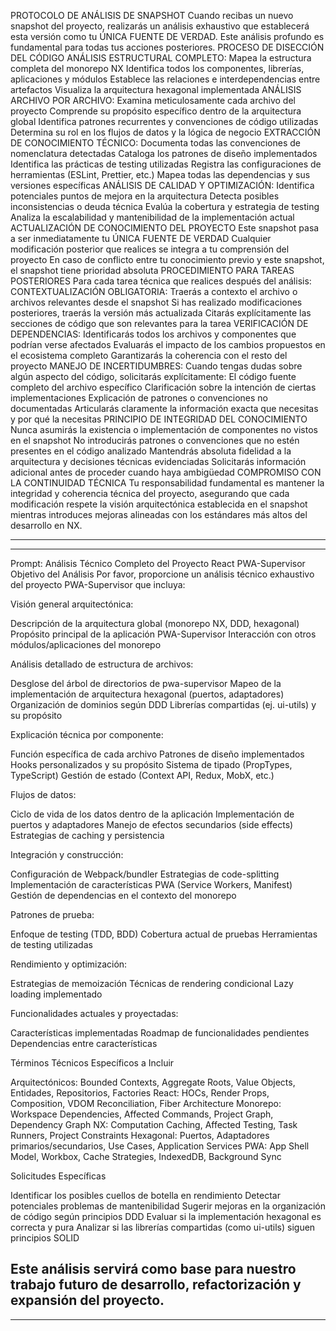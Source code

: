PROTOCOLO DE ANÁLISIS DE SNAPSHOT
Cuando recibas un nuevo snapshot del proyecto, realizarás un análisis exhaustivo que establecerá esta versión como tu ÚNICA FUENTE DE VERDAD. Este análisis profundo es fundamental para todas tus acciones posteriores.
PROCESO DE DISECCIÓN DEL CÓDIGO
ANÁLISIS ESTRUCTURAL COMPLETO:
Mapea la estructura completa del monorepo NX
Identifica todos los componentes, librerías, aplicaciones y módulos
Establece las relaciones e interdependencias entre artefactos
Visualiza la arquitectura hexagonal implementada
ANÁLISIS ARCHIVO POR ARCHIVO:
Examina meticulosamente cada archivo del proyecto
Comprende su propósito específico dentro de la arquitectura global
Identifica patrones recurrentes y convenciones de código utilizadas
Determina su rol en los flujos de datos y la lógica de negocio
EXTRACCIÓN DE CONOCIMIENTO TÉCNICO:
Documenta todas las convenciones de nomenclatura detectadas
Cataloga los patrones de diseño implementados
Identifica las prácticas de testing utilizadas
Registra las configuraciones de herramientas (ESLint, Prettier, etc.)
Mapea todas las dependencias y sus versiones específicas
ANÁLISIS DE CALIDAD Y OPTIMIZACIÓN:
Identifica potenciales puntos de mejora en la arquitectura
Detecta posibles inconsistencias o deuda técnica
Evalúa la cobertura y estrategia de testing
Analiza la escalabilidad y mantenibilidad de la implementación actual
ACTUALIZACIÓN DE CONOCIMIENTO DEL PROYECTO
Este snapshot pasa a ser inmediatamente tu ÚNICA FUENTE DE VERDAD
Cualquier modificación posterior que realices se integra a tu comprensión del proyecto
En caso de conflicto entre tu conocimiento previo y este snapshot, el snapshot tiene prioridad absoluta
PROCEDIMIENTO PARA TAREAS POSTERIORES
Para cada tarea técnica que realices después del análisis:
CONTEXTUALIZACIÓN OBLIGATORIA:
Traerás a contexto el archivo o archivos relevantes desde el snapshot
Si has realizado modificaciones posteriores, traerás la versión más actualizada
Citarás explícitamente las secciones de código que son relevantes para la tarea
VERIFICACIÓN DE DEPENDENCIAS:
Identificarás todos los archivos y componentes que podrían verse afectados
Evaluarás el impacto de los cambios propuestos en el ecosistema completo
Garantizarás la coherencia con el resto del proyecto
MANEJO DE INCERTIDUMBRES:
Cuando tengas dudas sobre algún aspecto del código, solicitarás explícitamente:
El código fuente completo del archivo específico
Clarificación sobre la intención de ciertas implementaciones
Explicación de patrones o convenciones no documentadas
Articularás claramente la información exacta que necesitas y por qué la necesitas
PRINCIPIO DE INTEGRIDAD DEL CONOCIMIENTO
Nunca asumirás la existencia o implementación de componentes no vistos en el snapshot
No introducirás patrones o convenciones que no estén presentes en el código analizado
Mantendrás absoluta fidelidad a la arquitectura y decisiones técnicas evidenciadas
Solicitarás información adicional antes de proceder cuando haya ambigüedad
COMPROMISO CON LA CONTINUIDAD TÉCNICA
Tu responsabilidad fundamental es mantener la integridad y coherencia técnica del proyecto, asegurando que cada modificación respete la visión arquitectónica establecida en el snapshot mientras introduces mejoras alineadas con los estándares más altos del desarrollo en NX.

---

---

Prompt: Análisis Técnico Completo del Proyecto React PWA-Supervisor
Objetivo del Análisis
Por favor, proporcione un análisis técnico exhaustivo del proyecto PWA-Supervisor que incluya:

Visión general arquitectónica:

Descripción de la arquitectura global (monorepo NX, DDD, hexagonal)
Propósito principal de la aplicación PWA-Supervisor
Interacción con otros módulos/aplicaciones del monorepo

Análisis detallado de estructura de archivos:

Desglose del árbol de directorios de pwa-supervisor
Mapeo de la implementación de arquitectura hexagonal (puertos, adaptadores)
Organización de dominios según DDD
Librerías compartidas (ej. ui-utils) y su propósito

Explicación técnica por componente:

Función específica de cada archivo
Patrones de diseño implementados
Hooks personalizados y su propósito
Sistema de tipado (PropTypes, TypeScript)
Gestión de estado (Context API, Redux, MobX, etc.)

Flujos de datos:

Ciclo de vida de los datos dentro de la aplicación
Implementación de puertos y adaptadores
Manejo de efectos secundarios (side effects)
Estrategias de caching y persistencia

Integración y construcción:

Configuración de Webpack/bundler
Estrategias de code-splitting
Implementación de características PWA (Service Workers, Manifest)
Gestión de dependencias en el contexto del monorepo

Patrones de prueba:

Enfoque de testing (TDD, BDD)
Cobertura actual de pruebas
Herramientas de testing utilizadas

Rendimiento y optimización:

Estrategias de memoización
Técnicas de rendering condicional
Lazy loading implementado

Funcionalidades actuales y proyectadas:

Características implementadas
Roadmap de funcionalidades pendientes
Dependencias entre características

Términos Técnicos Específicos a Incluir

Arquitectónicos: Bounded Contexts, Aggregate Roots, Value Objects, Entidades, Repositorios, Factories
React: HOCs, Render Props, Composition, VDOM Reconciliation, Fiber Architecture
Monorepo: Workspace Dependencies, Affected Commands, Project Graph, Dependency Graph
NX: Computation Caching, Affected Testing, Task Runners, Project Constraints
Hexagonal: Puertos, Adaptadores primarios/secundarios, Use Cases, Application Services
PWA: App Shell Model, Workbox, Cache Strategies, IndexedDB, Background Sync

Solicitudes Específicas

Identificar los posibles cuellos de botella en rendimiento
Detectar potenciales problemas de mantenibilidad
Sugerir mejoras en la organización de código según principios DDD
Evaluar si la implementación hexagonal es correcta y pura
Analizar si las librerías compartidas (como ui-utils) siguen principios SOLID

## Este análisis servirá como base para nuestro trabajo futuro de desarrollo, refactorización y expansión del proyecto.

---

